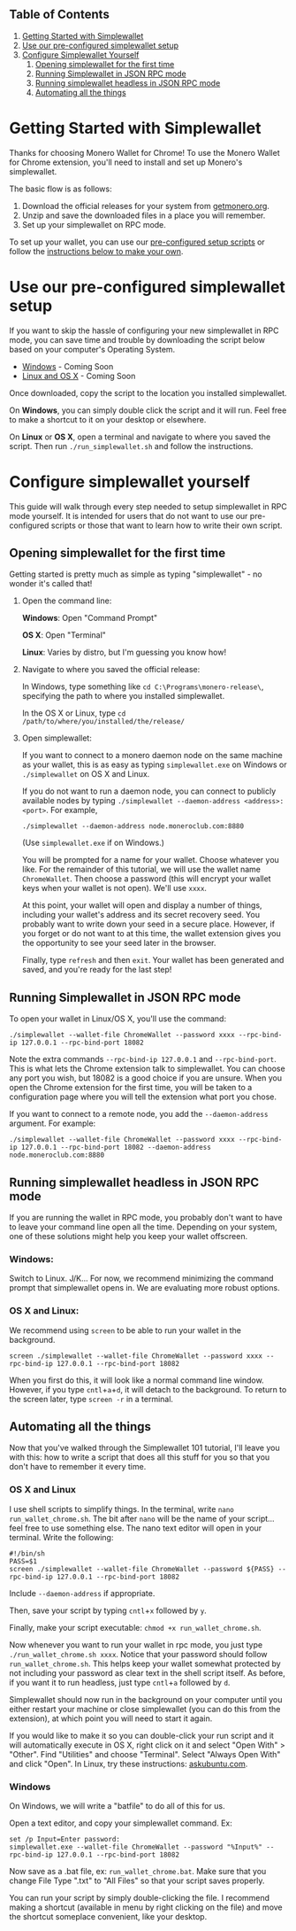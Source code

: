 ## Table of Contents

1. [Getting Started with Simplewallet](#getting-started-with-simplewallet)
2. [Use our pre-configured simplewallet setup](#use-our-pre-configured-simplewallet-setup)
3. [Configure Simplewallet Yourself](#configure-simplewallet-yourself)
   1. [Opening simplewallet for the first time](#opening-simplewallet-for-the-first-time)
   2. [Running Simplewallet in JSON RPC mode](#running-simplewallet-in-json-rpc-mode)
   3. [Running simplewallet headless in JSON RPC mode](#running-simplewallet-headless-in-json-rpc-mode)
   4. [Automating all the things](#automating-all-the-things)

# Getting Started with Simplewallet

Thanks for choosing Monero Wallet for Chrome! To use the Monero Wallet for Chrome extension,
you'll need to install and set up Monero's simplewallet.

The basic flow is as follows:

1. Download the official releases for your system from [getmonero.org](https://getmonero.org/downloads/).
2. Unzip and save the downloaded files in a place you will remember.
3. Set up your simplewallet on RPC mode.

To set up your wallet, you can use our [pre-configured setup scripts](#use-our-pre-configured-simplewallet-setup)
or follow the [instructions below to make your own](#configure-simplewallet-yourself).


# Use our pre-configured simplewallet setup

If you want to skip the hassle of configuring your new simplewallet in RPC mode, you can save
time and trouble by downloading the script below based on your computer's Operating System.

* [Windows](#) - Coming Soon
* [Linux and OS X](#) - Coming Soon

Once downloaded, copy the script to the location you installed simplewallet.

On **Windows**, you can simply double click the script and it will run. Feel free to make a
shortcut to it on your desktop or elsewhere.

On **Linux** or **OS X**, open a terminal and navigate to where you saved the script. Then
run `./run_simplewallet.sh` and follow the instructions.


# Configure simplewallet yourself

This guide will walk through every step needed to setup simplewallet in RPC mode yourself.
It is intended for users that do not want to use our pre-configured scripts or those that
want to learn how to write their own script.

## Opening simplewallet for the first time

Getting started is pretty much as simple as typing "simplewallet" - no wonder it's called that!

1. Open the command line:

   **Windows**: Open "Command Prompt"

   **OS X**: Open "Terminal"
   
   **Linux**: Varies by distro, but I'm guessing you know how!

2. Navigate to where you saved the official release:
   
   In Windows, type something like `cd C:\Programs\monero-release\`, specifying the path to
   where you installed simplewallet.
   
   In the OS X or Linux, type `cd /path/to/where/you/installed/the/release/`

3. Open simplewallet:

   If you want to connect to a monero daemon node on the same machine as your wallet, this is
   as easy as typing `simplewallet.exe` on Windows or `./simplewallet` on OS X and Linux.
   
   If you do not want to run a daemon node, you can connect to publicly available nodes by
   typing `./simplewallet --daemon-address <address>:<port>`. For example,
   
       ./simplewallet --daemon-address node.moneroclub.com:8880
   
   (Use `simplewallet.exe` if on Windows.)
   
   You will be prompted for a name for your wallet. Choose whatever you like. For the
   remainder of this tutorial, we will use the wallet name `ChromeWallet`. Then choose a
   password (this will encrypt your wallet keys when your wallet is not open). We'll use `xxxx`.
   
   At this point, your wallet will open and display a number of things, including your wallet's
   address and its secret recovery seed. You probably want to write down your seed in a
   secure place. However, if you forget or do not want to at this time, the wallet extension
   gives you the opportunity to see your seed later in the browser.
   
   Finally, type `refresh` and then `exit`. Your wallet has been generated and saved, and
   you're ready for the last step!


## Running Simplewallet in JSON RPC mode

To open your wallet in Linux/OS X, you'll use the command:

    ./simplewallet --wallet-file ChromeWallet --password xxxx --rpc-bind-ip 127.0.0.1 --rpc-bind-port 18082

Note the extra commands `--rpc-bind-ip 127.0.0.1` and `--rpc-bind-port`. This is what lets
the Chrome extension talk to simplewallet. You can choose any port you wish, but 18082 is a
good choice if you are unsure. When you open the Chrome extension for the first time, you
will be taken to a configuration page where you will tell the extension what port you chose.

If you want to connect to a remote node, you add the `--daemon-address` argument. For example:

    ./simplewallet --wallet-file ChromeWallet --password xxxx --rpc-bind-ip 127.0.0.1 --rpc-bind-port 18082 --daemon-address node.moneroclub.com:8880


## Running simplewallet headless in JSON RPC mode 

If you are running the wallet in RPC mode, you probably don't want to have to leave your
command line open all the time. Depending on your system, one of these solutions might help
you keep your wallet offscreen.

### Windows:

Switch to Linux. J/K... For now, we recommend minimizing the command prompt that simplewallet
opens in. We are evaluating more robust options.

### OS X and Linux:

We recommend using `screen` to be able to run your wallet in the background.

    screen ./simplewallet --wallet-file ChromeWallet --password xxxx --rpc-bind-ip 127.0.0.1 --rpc-bind-port 18082
    
When you first do this, it will look like a normal command line window. However, if you type
`cntl`+`a`+`d`, it will detach to the background. To return to the screen later, type `screen -r`
in a terminal.


## Automating all the things

Now that you've walked through the Simplewallet 101 tutorial, I'll leave you with this: how
to write a script that does all this stuff for you so that you don't have to remember it every time.

### OS X and Linux

I use shell scripts to simplify things. In the terminal, write `nano run_wallet_chrome.sh`.
The bit after `nano` will be the name of your script... feel free to use something else.
The nano text editor will open in your terminal. Write the following:

    #!/bin/sh
    PASS=$1
    screen ./simplewallet --wallet-file ChromeWallet --password ${PASS} --rpc-bind-ip 127.0.0.1 --rpc-bind-port 18082
    
Include `--daemon-address` if appropriate.

Then, save your script by typing `cntl`+`x` followed by `y`.

Finally, make your script executable: `chmod +x run_wallet_chrome.sh`.

Now whenever you want to run your wallet in rpc mode, you just type `./run_wallet_chrome.sh xxxx`.
Notice that your password should follow `run_wallet_chrome.sh`. This helps keep your wallet 
somewhat protected by not including your password as clear text in the shell script itself.
As before, if you want it to run headless, just type `cntl`+`a` followed by `d`.

Simplewallet should now run in the background on your computer until you either restart
your machine or close simplewallet (you can do this from the extension), at which point you
will need to start it again.

If you would like to make it so you can double-click your run script and it will automatically
execute in OS X, right click on it and select "Open With" > "Other". Find "Utilities" and choose "Terminal".
Select "Always Open With" and click "Open". In Linux, try these instructions:
[askubuntu.com](http://askubuntu.com/questions/465531/how-to-make-a-shell-file-execute-by-double-click).

### Windows

On Windows, we will write a "batfile" to do all of this for us.

Open a text editor, and copy your simplewallet command. Ex:

    set /p Input=Enter password:
    simplewallet.exe --wallet-file ChromeWallet --password "%Input%" --rpc-bind-ip 127.0.0.1 --rpc-bind-port 18082
    
Now save as a .bat file, ex: `run_wallet_chrome.bat`.
Make sure that you change File Type ".txt" to "All Files" so that your script saves properly.

You can run your script by simply double-clicking the file. I recommend making a shortcut
(available in menu by right clicking on the file) and move the shortcut someplace convenient,
like your desktop.
